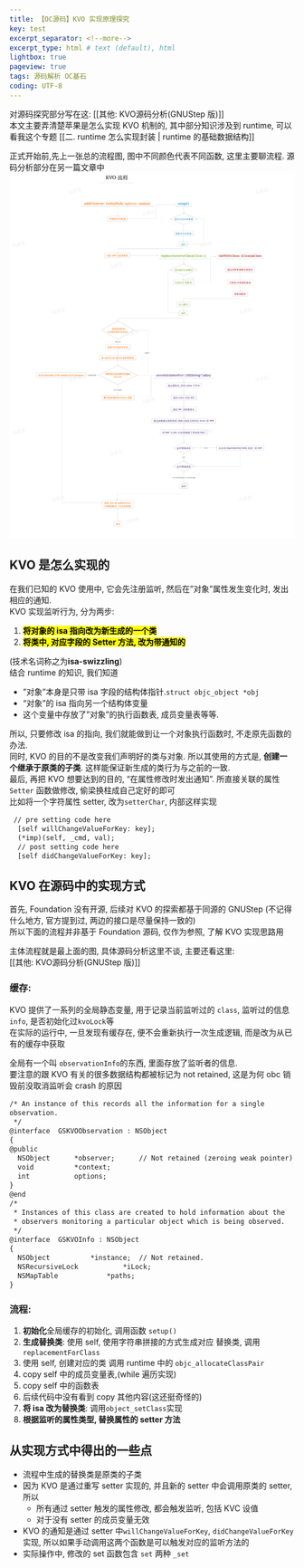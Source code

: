 ```yaml
---
title: 【OC源码】KVO 实现原理探究
key: test
excerpt_separator: <!--more-->
excerpt_type: html # text (default), html
lightbox: true
pageview: true
tags: 源码解析 OC基石
coding: UTF-8
--- 
```


对源码探究部分写在这: [[其他: KVO源码分析(GNUStep 版)]]  
本文主要弄清楚苹果是怎么实现 KVO 机制的, 其中部分知识涉及到 runtime, 可以看我这个专题 [[二. runtime 怎么实现封装 | runtime 的基础数据结构]]  
  
正式开始前,先上一张总的流程图, 图中不同颜色代表不同函数, 这里主要聊流程. 源码分析部分在另一篇文章中  
![](/assets/images/源码解析/kvo/kvo.png)  
  
## KVO 是怎么实现的  
在我们已知的 KVO 使用中, 它会先注册监听, 然后在”对象”属性发生变化时, 发出相应的通知.  
KVO 实现监听行为, 分为两步:

1.  **<mark>将对象的 isa 指向改为新生成的一个类</mark>**      
2.  **<mark>将类中, 对应字段的 Setter 方法, 改为带通知的</mark>**    

(技术名词称之为**isa-swizzling**)  
结合 runtime 的知识, 我们知道  
* ”对象”本身是只带 isa 字段的结构体指针.`struct objc_object *obj`  
* “对象”的 isa 指向另一个结构体变量  
* 这个变量中存放了”对象”的执行函数表, 成员变量表等等.  
  
所以, 只要修改 isa 的指向, 我们就能做到让一个对象执行函数时, 不走原先函数的办法.  
同时, KVO 的目的不是改变我们声明好的类与对象. 所以其使用的方式是, **创建一个继承于原类的子类**. 这样能保证新生成的类行为与之前的一致.  
最后, 再把 KVO 想要达到的目的, “在属性修改时发出通知”. 所直接关联的属性 `Setter` 函数做修改, 偷梁换柱成自己定好的即可  
比如将一个字符属性 setter, 改为`setterChar`, 内部这样实现  

```objc  
 // pre setting code here  
  [self willChangeValueForKey: key];  
  (*imp)(self, _cmd, val);  
  // post setting code here  
  [self didChangeValueForKey: key];  
```  
  
## KVO 在源码中的实现方式  

首先, Foundation 没有开源, 后续对 KVO 的探索都基于同源的 GNUStep (不记得什么地方, 官方提到过, 两边的接口是尽量保持一致的)  
所以下面的流程并非基于 Foundation 源码, 仅作为参照, 了解 KVO 实现思路用  
  
主体流程就是最上面的图, 具体源码分析这里不谈, 主要还看这里:   
[[其他: KVO源码分析(GNUStep 版)]]  
  
### 缓存:  

KVO 提供了一系列的全局静态变量, 用于记录当前监听过的 `class`, 监听过的信息`info`, 是否初始化过`kvoLock`等  
在实际的运行中, 一旦发现有缓存在, 便不会重新执行一次生成逻辑, 而是改为从已有的缓存中获取  
  
全局有一个叫 `observationInfo`的东西, 里面存放了监听者的信息.  
要注意的跟 KVO 有关的很多数据结构都被标记为 not retained, 这是为何 obc 销毁前没取消监听会 crash 的原因  

```objc  
/* An instance of this records all the information for a single observation.  
 */  
@interface	GSKVOObservation : NSObject  
{  
@public  
  NSObject      *observer;      // Not retained (zeroing weak pointer)  
  void          *context;  
  int           options;  
}  
@end  
/*  
 * Instances of this class are created to hold information about the  
 * observers monitoring a particular object which is being observed.  
 */  
@interface	GSKVOInfo : NSObject  
{  
  NSObject	        *instance;	// Not retained.  
  NSRecursiveLock	        *iLock;  
  NSMapTable	        *paths;  
}  
```  
  
### 流程:  
1. **初始化**全局缓存的初始化, 调用函数 `setup()`  
2. **生成替换类**: 使用 self, 使用字符串拼接的方式生成对应 替换类, 调用`replacementForClass`  
  1. 使用 self, 创建对应的类 调用 runtime 中的 `objc_allocateClassPair`  
  2. copy self 中的成员变量表,(while 遍历实现)  
  3. copy self 中的函数表   
  4. 后续代码中没有看到 copy 其他内容(这还挺奇怪的)  
3. **将 isa 改为替换类**: 调用`object_setClass`实现  
4. **根据监听的属性类型, 替换属性的 setter 方法**  
  
## 从实现方式中得出的一些点  
* 流程中生成的替换类是原类的子类  
* 因为 KVO 是通过重写 setter 实现的, 并且新的 setter 中会调用原类的 setter, 所以  
  * 所有通过 setter 触发的属性修改, 都会触发监听, 包括 KVC 设值  
  * 对于没有 setter 的成员变量无效  
* KVO 的通知是通过 setter 中`willChangeValueForKey`, `didChangeValueForKey` 实现, 所以如果手动调用这两个函数是可以触发对应的监听方法的  
* 实际操作中, 修改的 set 函数包含 `set` 两种 `_set`  
  